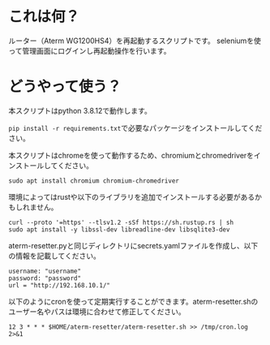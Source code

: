 # これは何？

ルーター（Aterm WG1200HS4）を再起動するスクリプトです。
seleniumを使って管理画面にログインし再起動操作を行います。

# どうやって使う？

本スクリプトはpython 3.8.12で動作します。

`pip install -r requirements.txt`で必要なパッケージをインストールしてください。

本スクリプトはchromeを使って動作するため、chromiumとchromedriverをインストールしてください。
```
sudo apt install chromium chromium-chromedriver
```

環境によってはrustや以下のライブラリを追加でインストールする必要があるかもしれません。
```
curl --proto '=https' --tlsv1.2 -sSf https://sh.rustup.rs | sh
sudo apt install -y libssl-dev libreadline-dev libsqlite3-dev
```

aterm-resetter.pyと同じディレクトリにsecrets.yamlファイルを作成し、以下の情報を記載してください。

```
username: "username"
password: "password"
url = "http://192.168.10.1/"
```

以下のようにcronを使って定期実行することができます。aterm-resetter.shのユーザー名やパスは環境に合わせて修正してください。
```
12 3 * * * $HOME/aterm-resetter/aterm-resetter.sh >> /tmp/cron.log 2>&1
```
